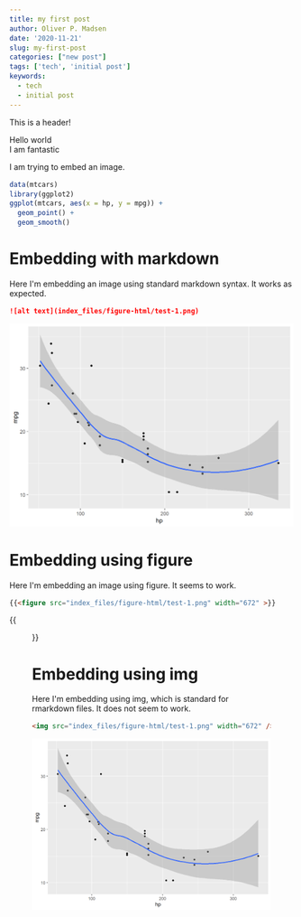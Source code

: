 ```yaml
---
title: my first post
author: Oliver P. Madsen
date: '2020-11-21'
slug: my-first-post
categories: ["new post"]
tags: ['tech', 'initial post']
keywords:
  - tech
  - initial post
---
```

This is a header!

<!--more--> 
Hello world  
I am fantastic

<!-- toc -->
I am trying to embed an image.


```r
data(mtcars)
library(ggplot2)
ggplot(mtcars, aes(x = hp, y = mpg)) + 
  geom_point() + 
  geom_smooth()
```


<!-- toc -->
# Embedding with markdown
Here I'm embedding an image using standard markdown syntax. It works as expected.

```markdown
![alt text](index_files/figure-html/test-1.png)
```

![alt text](index_files/figure-html/test-1.png)
# Embedding using figure

Here I'm embedding an image using figure. It seems to work.

```markdown
{{<figure src="index_files/figure-html/test-1.png" width="672" >}}
```

{{<figure src="index_files/figure-html/test-1.png" width="672" >}}

# Embedding using img

Here I'm embedding using img, which is standard for rmarkdown files. It does not seem to work.
```markdown
<img src="index_files/figure-html/test-1.png" width="672" />
```

<img src="index_files/figure-html/test-1.png" width="672" />



